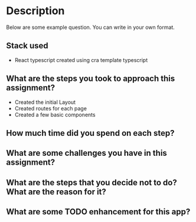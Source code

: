 # Description
Below are some example question. You can write in your own format.

## Stack used
- React typescript created using cra template typescript

## What are the steps you took to approach this assignment?
- Created the initial Layout
- Created routes for each page
- Created a few basic components

## How much time did you spend on each step?

## What are some challenges you have in this assignment?

## What are the steps that you decide not to do? What are the reason for it?

## What are some TODO enhancement for this app?
